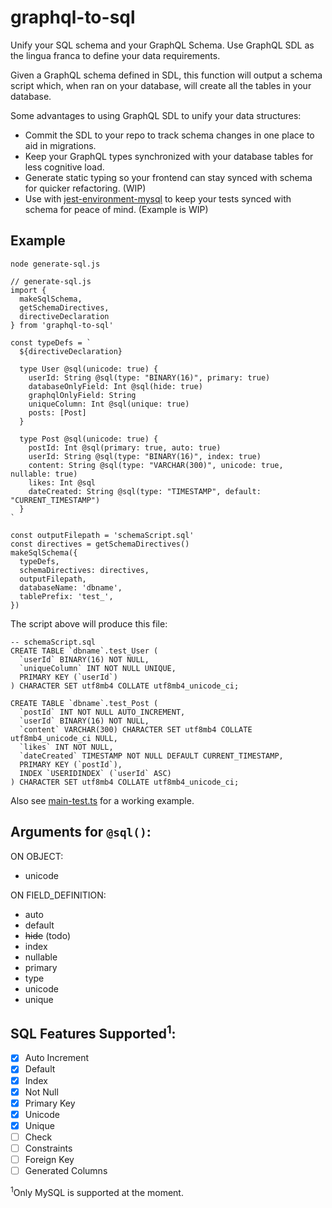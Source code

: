 # graphql-to-sql

Unify your SQL schema and your GraphQL Schema. Use GraphQL SDL as the lingua franca to define your data requirements.

Given a GraphQL schema defined in SDL, this function will output a schema script which, when ran on your database, will create all the tables in your database.

Some advantages to using GraphQL SDL to unify your data structures:
* Commit the SDL to your repo to track schema changes in one place to aid in migrations.
* Keep your GraphQL types synchronized with your database tables for less cognitive load.
* Generate static typing so your frontend can stay synced with schema for quicker refactoring. (WIP)
* Use with [jest-environment-mysql](https://github.com/taylorgoolsby/jest-environment-mysql) to keep your tests synced with schema for peace of mind. (Example is WIP) 

## Example

`node generate-sql.js`
```
// generate-sql.js
import {
  makeSqlSchema,
  getSchemaDirectives,
  directiveDeclaration
} from 'graphql-to-sql'

const typeDefs = `
  ${directiveDeclaration}

  type User @sql(unicode: true) {
    userId: String @sql(type: "BINARY(16)", primary: true)
    databaseOnlyField: Int @sql(hide: true)
    graphqlOnlyField: String
    uniqueColumn: Int @sql(unique: true)
    posts: [Post]
  }

  type Post @sql(unicode: true) {
    postId: Int @sql(primary: true, auto: true)
    userId: String @sql(type: "BINARY(16)", index: true)
    content: String @sql(type: "VARCHAR(300)", unicode: true, nullable: true)
    likes: Int @sql
    dateCreated: String @sql(type: "TIMESTAMP", default: "CURRENT_TIMESTAMP")
  }
`

const outputFilepath = 'schemaScript.sql'
const directives = getSchemaDirectives()
makeSqlSchema({
  typeDefs,
  schemaDirectives: directives,
  outputFilepath,
  databaseName: 'dbname',
  tablePrefix: 'test_',
})
```
The script above will produce this file:
```
-- schemaScript.sql
CREATE TABLE `dbname`.test_User (
  `userId` BINARY(16) NOT NULL,
  `uniqueColumn` INT NOT NULL UNIQUE,
  PRIMARY KEY (`userId`)
) CHARACTER SET utf8mb4 COLLATE utf8mb4_unicode_ci;

CREATE TABLE `dbname`.test_Post (
  `postId` INT NOT NULL AUTO_INCREMENT,
  `userId` BINARY(16) NOT NULL,
  `content` VARCHAR(300) CHARACTER SET utf8mb4 COLLATE utf8mb4_unicode_ci NULL,
  `likes` INT NOT NULL,
  `dateCreated` TIMESTAMP NOT NULL DEFAULT CURRENT_TIMESTAMP,
  PRIMARY KEY (`postId`),
  INDEX `USERIDINDEX` (`userId` ASC)
) CHARACTER SET utf8mb4 COLLATE utf8mb4_unicode_ci;
```

Also see [main-test.ts](__tests__/main-test.ts) for a working example.

## Arguments for `@sql()`:
ON OBJECT:
* unicode

ON FIELD_DEFINITION:
* auto
* default
* ~~hide~~ (todo)
* index
* nullable
* primary
* type
* unicode
* unique

## SQL Features Supported<sup>1</sup>:
- [x] Auto Increment
- [x] Default
- [x] Index
- [x] Not Null
- [x] Primary Key
- [x] Unicode
- [x] Unique
- [ ] Check
- [ ] Constraints
- [ ] Foreign Key
- [ ] Generated Columns

<sup>1</sup>Only MySQL is supported at the moment.